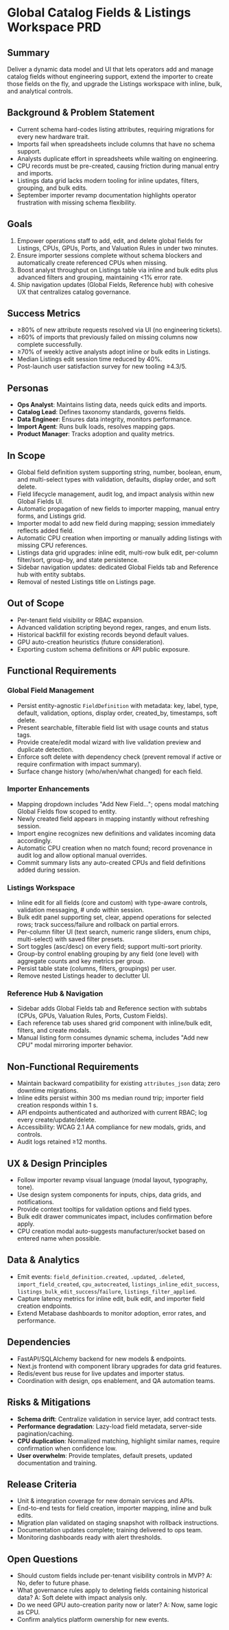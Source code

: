 # Global Catalog Fields & Listings Workspace PRD

## Summary
Deliver a dynamic data model and UI that lets operators add and manage catalog fields without engineering support, extend the importer to create those fields on the fly, and upgrade the Listings workspace with inline, bulk, and analytical controls.

## Background & Problem Statement
- Current schema hard-codes listing attributes, requiring migrations for every new hardware trait.
- Imports fail when spreadsheets include columns that have no schema support.
- Analysts duplicate effort in spreadsheets while waiting on engineering.
- CPU records must be pre-created, causing friction during manual entry and imports.
- Listings data grid lacks modern tooling for inline updates, filters, grouping, and bulk edits.
- September importer revamp documentation highlights operator frustration with missing schema flexibility.

## Goals
1. Empower operations staff to add, edit, and delete global fields for Listings, CPUs, GPUs, Ports, and Valuation Rules in under two minutes.
2. Ensure importer sessions complete without schema blockers and automatically create referenced CPUs when missing.
3. Boost analyst throughput on Listings table via inline and bulk edits plus advanced filters and grouping, maintaining <1% error rate.
4. Ship navigation updates (Global Fields, Reference hub) with cohesive UX that centralizes catalog governance.

## Success Metrics
- ≥80% of new attribute requests resolved via UI (no engineering tickets).
- ≥60% of imports that previously failed on missing columns now complete successfully.
- ≥70% of weekly active analysts adopt inline or bulk edits in Listings.
- Median Listings edit session time reduced by 40%.
- Post-launch user satisfaction survey for new tooling ≥4.3/5.

## Personas
- **Ops Analyst**: Maintains listing data, needs quick edits and imports.
- **Catalog Lead**: Defines taxonomy standards, governs fields.
- **Data Engineer**: Ensures data integrity, monitors performance.
- **Import Agent**: Runs bulk loads, resolves mapping gaps.
- **Product Manager**: Tracks adoption and quality metrics.

## In Scope
- Global field definition system supporting string, number, boolean, enum, and multi-select types with validation, defaults, display order, and soft delete.
- Field lifecycle management, audit log, and impact analysis within new Global Fields UI.
- Automatic propagation of new fields to importer mapping, manual entry forms, and Listings grid.
- Importer modal to add new field during mapping; session immediately reflects added field.
- Automatic CPU creation when importing or manually adding listings with missing CPU references.
- Listings data grid upgrades: inline edit, multi-row bulk edit, per-column filter/sort, group-by, and state persistence.
- Sidebar navigation updates: dedicated Global Fields tab and Reference hub with entity subtabs.
- Removal of nested Listings title on Listings page.

## Out of Scope
- Per-tenant field visibility or RBAC expansion.
- Advanced validation scripting beyond regex, ranges, and enum lists.
- Historical backfill for existing records beyond default values.
- GPU auto-creation heuristics (future consideration).
- Exporting custom schema definitions or API public exposure.

## Functional Requirements
### Global Field Management
- Persist entity-agnostic `FieldDefinition` with metadata: key, label, type, default, validation, options, display order, created_by, timestamps, soft delete.
- Present searchable, filterable field list with usage counts and status tags.
- Provide create/edit modal wizard with live validation preview and duplicate detection.
- Enforce soft delete with dependency check (prevent removal if active or require confirmation with impact summary).
- Surface change history (who/when/what changed) for each field.

### Importer Enhancements
- Mapping dropdown includes "Add New Field…"; opens modal matching Global Fields flow scoped to entity.
- Newly created field appears in mapping instantly without refreshing session.
- Import engine recognizes new definitions and validates incoming data accordingly.
- Automatic CPU creation when no match found; record provenance in audit log and allow optional manual overrides.
- Commit summary lists any auto-created CPUs and field definitions added during session.

### Listings Workspace
- Inline edit for all fields (core and custom) with type-aware controls, validation messaging, # undo within session.
- Bulk edit panel supporting set, clear, append operations for selected rows; track success/failure and rollback on partial errors.
- Per-column filter UI (text search, numeric range sliders, enum chips, multi-select) with saved filter presets.
- Sort toggles (asc/desc) on every field; support multi-sort priority.
- Group-by control enabling grouping by any field (one level) with aggregate counts and key metrics per group.
- Persist table state (columns, filters, groupings) per user.
- Remove nested Listings header to declutter UI.

### Reference Hub & Navigation
- Sidebar adds Global Fields tab and Reference section with subtabs (CPUs, GPUs, Valuation Rules, Ports, Custom Fields).
- Each reference tab uses shared grid component with inline/bulk edit, filters, and create modals.
- Manual listing form consumes dynamic schema, includes "Add new CPU" modal mirroring importer behavior.

## Non-Functional Requirements
- Maintain backward compatibility for existing `attributes_json` data; zero downtime migrations.
- Inline edits persist within 300 ms median round trip; importer field creation responds within 1 s.
- API endpoints authenticated and authorized with current RBAC; log every create/update/delete.
- Accessibility: WCAG 2.1 AA compliance for new modals, grids, and controls.
- Audit logs retained ≥12 months.

## UX & Design Principles
- Follow importer revamp visual language (modal layout, typography, tone).
- Use design system components for inputs, chips, data grids, and notifications.
- Provide context tooltips for validation options and field types.
- Bulk edit drawer communicates impact, includes confirmation before apply.
- CPU creation modal auto-suggests manufacturer/socket based on entered name when possible.

## Data & Analytics
- Emit events: `field_definition.created`, `.updated`, `.deleted`, `import_field_created`, `cpu_autocreated`, `listings_inline_edit_success`, `listings_bulk_edit_success`/`failure`, `listings_filter_applied`.
- Capture latency metrics for inline edit, bulk edit, and importer field creation endpoints.
- Extend Metabase dashboards to monitor adoption, error rates, and performance.

## Dependencies
- FastAPI/SQLAlchemy backend for new models & endpoints.
- Next.js frontend with component library upgrades for data grid features.
- Redis/event bus reuse for live updates and importer status.
- Coordination with design, ops enablement, and QA automation teams.

## Risks & Mitigations
- **Schema drift**: Centralize validation in service layer, add contract tests.
- **Performance degradation**: Lazy-load field metadata, server-side pagination/caching.
- **CPU duplication**: Normalized matching, highlight similar names, require confirmation when confidence low.
- **User overwhelm**: Provide templates, default presets, updated documentation and training.

## Release Criteria
- Unit & integration coverage for new domain services and APIs.
- End-to-end tests for field creation, importer mapping, inline and bulk edits.
- Migration plan validated on staging snapshot with rollback instructions.
- Documentation updates complete; training delivered to ops team.
- Monitoring dashboards ready with alert thresholds.

## Open Questions
- Should custom fields include per-tenant visibility controls in MVP? A: No, defer to future phase.
- What governance rules apply to deleting fields containing historical data? A: Soft delete with impact analysis only.
- Do we need GPU auto-creation parity now or later? A: Now, same logic as CPU.
- Confirm analytics platform ownership for new events.
